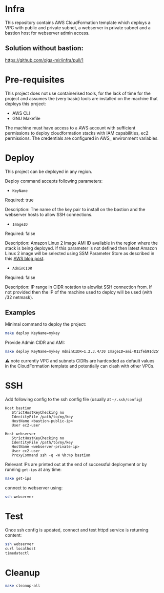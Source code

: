 # Infra

This repository contains AWS CloudFormation template which deploys a VPC with public and private subnet, a webserver in private subnet and a bastion host for webserver admin access.

## Solution without bastion:
https://github.com/olga-mir/infra/pull/1

# Pre-requisites

This project does not use containerised tools, for the lack of time for the project and assumes the (very basic) tools are installed on the machine that deploys this project:
- AWS CLI
- GNU Makefile

The machine must have access to a AWS account with sufficient permissions to deploy cloudformation stacks with IAM capabilities, ec2 permissions. The credentials are configured in AWS_ environment variables.

# Deploy

This project can be deployed in any region.

Deploy command accepts following parameters:

* `KeyName`

Required: true

Description: The name of the key pair to install on the bastion and the webserver hosts to allow SSH connections.

* `ImageID`

Required: false

Description: Amazon Linux 2 Image AMI ID available in the region where the stack is being deployed. If this parameter is not defined then latest Amazon Linux 2 image will be selected using SSM Parameter Store as described in this [AWS blog post](https://aws.amazon.com/blogs/compute/query-for-the-latest-amazon-linux-ami-ids-using-aws-systems-manager-parameter-store/).

* `AdminCIDR`

Required: false

Description: IP range in CIDR notation to alowlist SSH connection from. If not provided then the IP of the machine used to deploy will be used (with /32 netmask).

## Examples

Minimal command to deploy the project:
```bash
make deploy KeyName=mykey
```

Provide Admin CIDR and AMI:

```bash
make deploy KeyName=mykey AdminCIDR=1.2.3.4/30 ImageID=ami-012feb91d25f5d1b3
```

:warning: note currently VPC and subnets CIDRs are hardcoded as default values in the CloudFormation template and potentially can clash with other VPCs.

# SSH

Add following config to the ssh config file (usually at `~/.ssh/config`)
```
Host bastion
   StrictHostKeyChecking no
   IdentityFile /path/to/my/key
   HostName <bastion-public-ip>
   User ec2-user

Host webserver
   StrictHostKeyChecking no
   IdentityFile /path/to/my/key
   HostName <webserver-private-ip>
   User ec2-user
   ProxyCommand ssh -q -W %h:%p bastion
```

Relevant IPs are printed out at the end of successful deployment or by running `get-ips` at any time:
```bash
make get-ips
```

connect to webserver using:
```bash
ssh webserver
```

# Test

Once ssh config is updated, connect and test httpd service is returning content:

```bash
ssh webserver
curl localhost
timedatectl
```

# Cleanup
```bash
make cleanup-all
```

